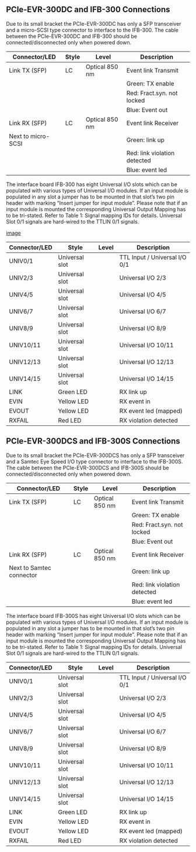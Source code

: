 ## PCIe-EVR-300DC and IFB-300 Connections

Due to its small bracket the PCIe-EVR-300DC has only a SFP transceiver and a micro-SCSI type connector
to interface to the IFB-300. The cable between the PCIe-EVR-300DC and IFB-300 should be 
connected/disconnected only when powered down.

| Connector/LED      | Style | Level          | Description                  |
| -------------      | ----- | -----          | -----------                  |
| Link TX (SFP)      | LC    | Optical 850 nm | Event link Transmit          |
|                    |       |                | Green: TX enable             |
|                    |       |                | Red: Fract.syn. not locked   |
|                    |       |                |  Blue: Event out             |
| Link RX (SFP)      | LC    | Optical 850 nm | Event link Receiver          |
| Next to micro-SCSI |       |                | Green: link up               |
|                    |       |                | Red: link violation detected |
|                    |       |                | Blue: event led              |

The interface board IFB-300 has eight Universal I/O slots which can be populated with various types of Universal I/O modules. If an input module is populated in any slot a jumper has to be mounted in that slot’s two pin header with marking “Insert jumper for input module”. Please note that if an input module is mounted the corresponding Universal Output Mapping has to be tri-stated. Refer to Table 1: Signal mapping IDs for details.
Universal Slot 0/1 signals are hard-wired to the TTLIN 0/1 signals.

[image](images/ifb300.png)


| Connector/LED | Style          | Level | Description                   |
| ------------- | -----          | ----- | -----------                   |
| UNIV0/1       | Universal slot |       | TTL Input / Universal I/O 0/1 |
| UNIV2/3       | Universal slot |       | Universal I/O 2/3             |
| UNIV4/5       | Universal slot |       | Universal I/O 4/5             |
| UNIV6/7       | Universal slot |       | Universal I/O 6/7             |
| UNIV8/9       | Universal slot |       | Universal I/O 8/9             |
| UNIV10/11     | Universal slot |       | Universal I/O 10/11           |
| UNIV12/13     | Universal slot |       | Universal I/O 12/13           |
| UNIV14/15     | Universal slot |       | Universal I/O 14/15           |
| LINK          | Green LED      |       | RX link up                    |
| EVIN          | Yellow LED     |       | RX event in                   |
| EVOUT         | Yellow LED     |       | RX event led (mapped)         |
| RXFAIL        | Red LED        |       | RX violation detected         |

## PCIe-EVR-300DCS and IFB-300S Connections

Due to its small bracket the PCIe-EVR-300DCS has only a SFP transceiver and a Samtec Eye Speed I/O type connector to interface to the IFB-300S. The cable between the PCIe-EVR-300DCS and IFB-300S should be connected/disconnected only when powered down.

| Connector/LED      | Style | Level          | Description                  |
| -------------      | ----- | -----          | -----------                  |
| Link TX (SFP)      | LC    | Optical 850 nm | Event link Transmit          |
|                    |       |                | Green: TX enable             |
|                    |       |                | Red: Fract.syn. not locked   |
|                    |       |                |  Blue: Event out             |
| Link RX (SFP)      | LC    | Optical 850 nm | Event link Receiver          |
| Next to Samtec connector |       |                | Green: link up               |
|                    |       |                | Red: link violation detected |
|                    |       |                | Blue: event led              |

The interface board IFB-300S has eight Universal I/O slots which can be populated with various types of Universal I/O modules. If an input module is populated in any slot a jumper has to be mounted in that slot’s two pin header with marking “Insert jumper for input module”. Please note that if an input module is mounted the corresponding Universal Output Mapping has to be tri-stated. Refer to Table 1: Signal mapping IDs for details.
Universal Slot 0/1 signals are hard-wired to the TTLIN 0/1 signals.

| Connector/LED | Style          | Level | Description                   |
| ------------- | -----          | ----- | -----------                   |
| UNIV0/1       | Universal slot |       | TTL Input / Universal I/O 0/1 |
| UNIV2/3       | Universal slot |       | Universal I/O 2/3             |
| UNIV4/5       | Universal slot |       | Universal I/O 4/5             |
| UNIV6/7       | Universal slot |       | Universal I/O 6/7             |
| UNIV8/9       | Universal slot |       | Universal I/O 8/9             |
| UNIV10/11     | Universal slot |       | Universal I/O 10/11           |
| UNIV12/13     | Universal slot |       | Universal I/O 12/13           |
| UNIV14/15     | Universal slot |       | Universal I/O 14/15           |
| LINK          | Green LED      |       | RX link up                    |
| EVIN          | Yellow LED     |       | RX event in                   |
| EVOUT         | Yellow LED     |       | RX event led (mapped)         |
| RXFAIL        | Red LED        |       | RX violation detected         |
